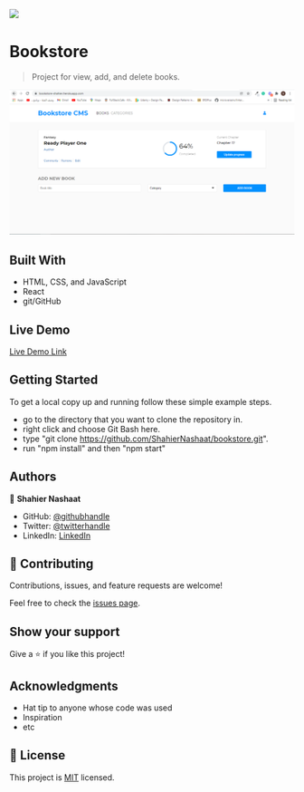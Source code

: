 ![](https://img.shields.io/badge/Microverse-blueviolet)

# Bookstore

> Project for view, add, and delete books.

![screenshot](./app_screenshot.png)


## Built With

- HTML, CSS, and JavaScript
- React
- git/GitHub

## Live Demo

[Live Demo Link](https://bookstore-shahier.herokuapp.com/)

## Getting Started

To get a local copy up and running follow these simple example steps.

- go to the directory that you want to clone the repository in.
- right click and choose Git Bash here.
- type "git clone https://github.com/ShahierNashaat/bookstore.git".
- run "npm install" and then "npm start"

## Authors

👤 **Shahier Nashaat**

- GitHub: [@githubhandle](https://github.com/ShahierNashaat)
- Twitter: [@twitterhandle](https://twitter.com/ShahierN)
- LinkedIn: [LinkedIn](https://www.linkedin.com/in/shahier-nashaat-73519313a/)

## 🤝 Contributing

Contributions, issues, and feature requests are welcome!

Feel free to check the [issues page](../../issues/).

## Show your support

Give a ⭐️ if you like this project!

## Acknowledgments

- Hat tip to anyone whose code was used
- Inspiration
- etc

## 📝 License

This project is [MIT](./MIT.md) licensed.
